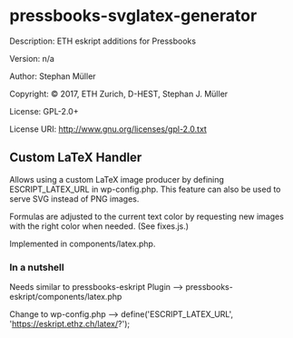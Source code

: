 # pressbooks-svglatex-generator

Description: ETH eskript additions for Pressbooks

Version: n/a

Author: Stephan Müller

Copyright: © 2017, ETH Zurich, D-HEST, Stephan J. Müller

License: GPL-2.0+

License URI: http://www.gnu.org/licenses/gpl-2.0.txt


## Custom LaTeX Handler

Allows using a custom LaTeX image producer by defining ESCRIPT_LATEX_URL in wp-config.php. This feature can also be used to serve SVG instead of PNG images.

Formulas are adjusted to the current text color by requesting new images with the right color when needed. (See fixes.js.)

Implemented in components/latex.php.

### In a nutshell

Needs similar to pressbooks-eskript Plugin -->  pressbooks-eskript/components/latex.php

Change to wp-config.php --> define('ESCRIPT_LATEX_URL', 'https://eskript.ethz.ch/latex/?');








